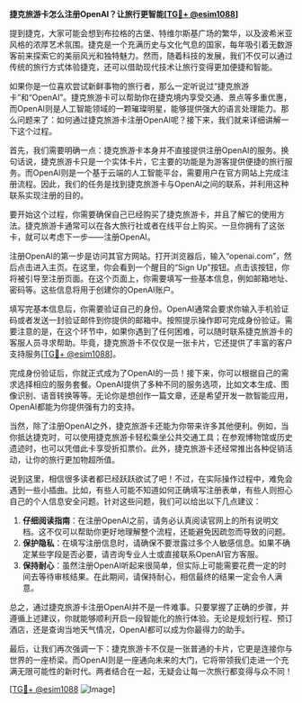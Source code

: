 **捷克旅游卡怎么注册OpenAI？让旅行更智能[[TG💪+ @esim1088](https://t.me/s/esim1088)]**

提到捷克，大家可能会想到布拉格的古堡、特维尔斯基广场的繁华，以及波希米亚风格的浓厚艺术氛围。捷克是一个充满历史与文化气息的国家，每年吸引着无数游客前来探索它的美丽风光和独特魅力。然而，随着科技的发展，我们不仅可以通过传统的旅行方式体验捷克，还可以借助现代技术让旅行变得更加便捷和智能。

如果你是一位喜欢尝试新鲜事物的旅行者，那么一定听说过“捷克旅游卡”和“OpenAI”。捷克旅游卡可以帮助你在捷克境内享受交通、景点等多重优惠，而OpenAI则是人工智能领域的一颗璀璨明星，能够提供强大的语言处理能力。那么问题来了：如何通过捷克旅游卡注册OpenAI呢？接下来，我们就来详细讲解一下这个过程。

首先，我们需要明确一点：捷克旅游卡本身并不直接提供注册OpenAI的服务。换句话说，捷克旅游卡只是一个实体卡片，它主要的功能是为游客提供便捷的旅行服务。而OpenAI则是一个基于云端的人工智能平台，需要用户在官方网站上完成注册流程。因此，我们的任务是找到捷克旅游卡与OpenAI之间的联系，并利用这种联系实现注册的目的。

要开始这个过程，你需要确保自己已经购买了捷克旅游卡，并且了解它的使用方法。捷克旅游卡通常可以在各大旅行社或者在线平台上购买。一旦你拥有了这张卡，就可以考虑下一步——注册OpenAI。

注册OpenAI的第一步是访问其官方网站。打开浏览器后，输入“openai.com”，然后点击进入主页。在这里，你会看到一个醒目的“Sign Up”按钮。点击该按钮，你将被引导至注册页面。在这个页面上，你需要填写一些基本信息，例如邮箱地址、密码等。这些信息将用于创建你的OpenAI账户。

填写完基本信息后，你需要验证自己的身份。OpenAI通常会要求你输入手机验证码或者发送一封验证邮件到你提供的邮箱中。按照提示操作即可完成身份验证。需要注意的是，在这个环节中，如果你遇到了任何困难，可以随时联系捷克旅游卡的客服人员寻求帮助。毕竟，捷克旅游卡不仅仅是一张卡片，它还提供了丰富的客户支持服务[[TG💪+ @esim1088](https://t.me/s/esim1088)]。

完成身份验证后，你就正式成为了OpenAI的一员！接下来，你可以根据自己的需求选择相应的服务套餐。OpenAI提供了多种不同的服务选项，比如文本生成、图像识别、语音转换等等。无论你是想创作一篇文章，还是希望开发一款智能应用，OpenAI都能为你提供强有力的支持。

当然，除了注册OpenAI之外，捷克旅游卡还能为你带来许多其他便利。例如，当你抵达捷克时，可以使用捷克旅游卡轻松乘坐公共交通工具；在参观博物馆或历史遗迹时，也可以凭借此卡享受折扣票价。此外，捷克旅游卡还经常推出各种促销活动，让你的旅行更加物超所值。

说到这里，相信很多读者都已经跃跃欲试了吧！不过，在实际操作过程中，难免会遇到一些小插曲。比如，有些人可能不知道如何正确填写注册表单，有些人则担心自己的个人信息安全问题。针对这些问题，我们可以给出以下几点建议：

1. **仔细阅读指南**：在注册OpenAI之前，请务必认真阅读官网上的所有说明文档。这不仅可以帮助你更好地理解整个流程，还能避免因疏忽而导致的问题。
2. **保护隐私**：在填写注册信息时，请确保不要泄露过多个人敏感信息。如果不确定某些字段是否必要，请咨询专业人士或直接联系OpenAI官方客服。
3. **保持耐心**：虽然注册OpenAI听起来很简单，但实际上可能需要花费一定的时间去等待审核结果。在此期间，请保持耐心，相信最终的结果一定会令人满意。

总之，通过捷克旅游卡注册OpenAI并不是一件难事。只要掌握了正确的步骤，并遵循上述建议，你就能够顺利开启一段智能化的旅行体验。无论是规划行程、预订酒店，还是查询当地天气情况，OpenAI都可以成为你最得力的助手。

最后，让我们再次强调一下：捷克旅游卡不仅是一张普通的卡片，它更是连接你与世界的一座桥梁。而OpenAI则是一座通向未来的大门，它将带领我们走进一个充满无限可能性的新时代。两者结合在一起，无疑会让每一次旅行都变得与众不同！

[[TG💪+ @esim1088](https://t.me/s/esim1088) ![Image](https://i.postimg.cc/4NQfJmqS/Snipaste-2025-05-13-00-14-12.png)]